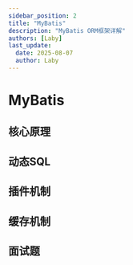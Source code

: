 ```yaml
---
sidebar_position: 2
title: "MyBatis"
description: "MyBatis ORM框架详解"
authors: [Laby]
last_update:
  date: 2025-08-07
  author: Laby
---
```


# MyBatis

## 核心原理

## 动态SQL

## 插件机制

## 缓存机制

## 面试题 